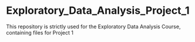 # Exploratory_Data_Analysis_Project_1
This repository is strictly used for the Exploratory Data Analysis Course, containing files for Project 1
